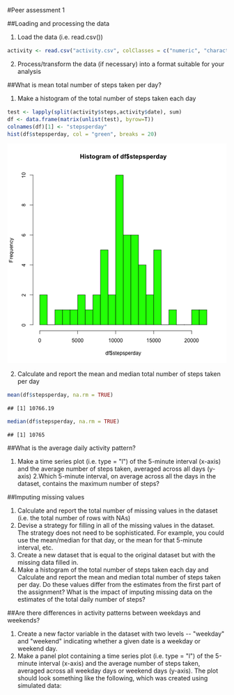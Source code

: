 #Peer assessment 1


##Loading and processing the data

1. Load the data (i.e. read.csv())

```r
activity <- read.csv("activity.csv", colClasses = c("numeric", "character", "numeric"))
```
2. Process/transform the data (if necessary) into a format suitable for your analysis


##What is mean total number of steps taken per day?
1. Make a histogram of the total number of steps taken each day

```r
test <- lapply(split(activity$steps,activity$date), sum) 
df <- data.frame(matrix(unlist(test), byrow=T))
colnames(df)[1] <- "stepsperday"
hist(df$stepsperday, col = "green", breaks = 20)
```

![plot of chunk unnamed-chunk-2](figure/unnamed-chunk-2-1.png) 

2. Calculate and report the mean and median total number of steps taken per day

```r
mean(df$stepsperday, na.rm = TRUE)
```

```
## [1] 10766.19
```

```r
median(df$stepsperday, na.rm = TRUE)
```

```
## [1] 10765
```

##What is the average daily activity pattern?
1. Make a time series plot (i.e. type = "l") of the 5-minute interval (x-axis) and the average number of steps taken, averaged across all days (y-axis)
2.Which 5-minute interval, on average across all the days in the dataset, contains the maximum number of steps?


##Imputing missing values
1. Calculate and report the total number of missing values in the dataset (i.e. the total number of rows with NAs)
2. Devise a strategy for filling in all of the missing values in the dataset. The strategy does not need to be sophisticated. For example, you could use the mean/median for that day, or the mean for that 5-minute interval, etc.
3. Create a new dataset that is equal to the original dataset but with the missing data filled in.
4. Make a histogram of the total number of steps taken each day and Calculate and report the mean and median total number of steps taken per day. Do these values differ from the estimates from the first part of the assignment? What is the impact of imputing missing data on the estimates of the total daily number of steps?


##Are there differences in activity patterns between weekdays and weekends?
1. Create a new factor variable in the dataset with two levels -- "weekday" and "weekend" indicating whether a given date is a weekday or weekend day.
2. Make a panel plot containing a time series plot (i.e. type = "l") of the 5-minute interval (x-axis) and the average number of steps taken, averaged across all weekday days or weekend days (y-axis). The plot should look something like the following, which was created using simulated data:

